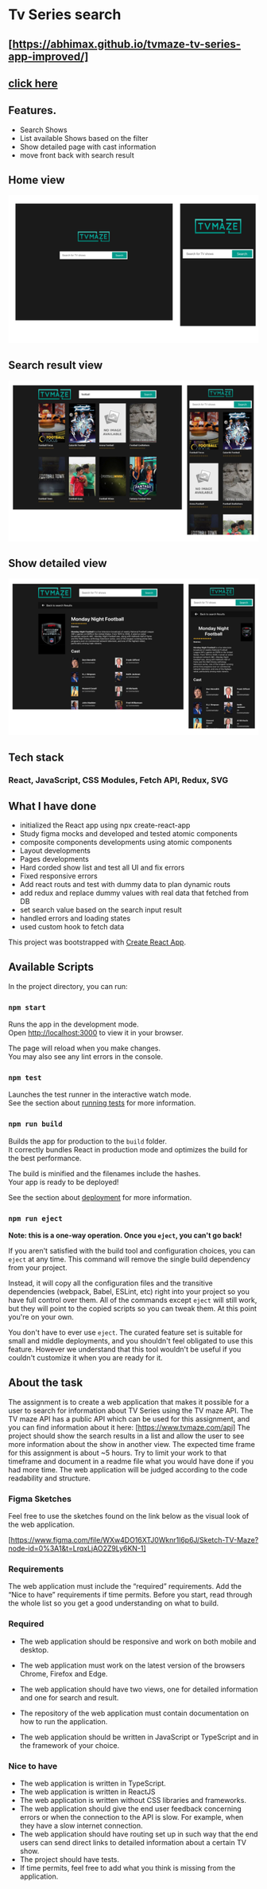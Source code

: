 # Tv Series search
## [https://abhimax.github.io/tvmaze-tv-series-app-improved/]
## [ click here ](https://github.com/facebook/create-react-app)

## Features.
+ Search Shows
+ List available Shows based on the filter
+ Show detailed page with cast information
+ move front back with search result


## Home view
![TVMAZE!](readme-res/tvmaze-home.png)
## Search result view
![TVMAZE-s!](readme-res/tvmaze-search.png)
## Show detailed view
![TVMAZE-d!](readme-res/tvmaze-detailed.png)
## Tech stack
### React, JavaScript, CSS Modules, Fetch API, Redux, SVG

## What I have done
- initialized the React app using npx create-react-app
- Study figma mocks and developed and tested atomic components
- composite components developments using atomic components
- Layout developments
- Pages  developments
- Hard corded show list and test all UI and fix errors
- Fixed responsive errors
- Add react routs and test with dummy data to plan dynamic routs
- add redux and replace dummy values with real data that fetched from DB
- set search value based on the search input result
- handled errors and loading states
- used custom hook to fetch data 
 
This project was bootstrapped with [Create React App](https://github.com/facebook/create-react-app).

## Available Scripts

In the project directory, you can run:

### `npm start`

Runs the app in the development mode.\
Open [http://localhost:3000](http://localhost:3000) to view it in your browser.

The page will reload when you make changes.\
You may also see any lint errors in the console.

### `npm test`

Launches the test runner in the interactive watch mode.\
See the section about [running tests](https://facebook.github.io/create-react-app/docs/running-tests) for more information.

### `npm run build`

Builds the app for production to the `build` folder.\
It correctly bundles React in production mode and optimizes the build for the best performance.

The build is minified and the filenames include the hashes.\
Your app is ready to be deployed!

See the section about [deployment](https://facebook.github.io/create-react-app/docs/deployment) for more information.

### `npm run eject`

**Note: this is a one-way operation. Once you `eject`, you can't go back!**

If you aren't satisfied with the build tool and configuration choices, you can `eject` at any time. This command will remove the single build dependency from your project.

Instead, it will copy all the configuration files and the transitive dependencies (webpack, Babel, ESLint, etc) right into your project so you have full control over them. All of the commands except `eject` will still work, but they will point to the copied scripts so you can tweak them. At this point you're on your own.

You don't have to ever use `eject`. The curated feature set is suitable for small and middle deployments, and you shouldn't feel obligated to use this feature. However we understand that this tool wouldn't be useful if you couldn't customize it when you are ready for it.

## About the task

The assignment is to create a web application that makes it possible for a user
to search for information about TV Series using the TV maze API. The TV maze
API has a public API which can be used for this assignment, and you can find
information about it here: [https://www.tvmaze.com/api]
The project should show the search results in a list and allow the user to see
more information about the show in another view.
The expected time frame for this assignment is about ~5 hours. Try to limit
your work to that timeframe and document in a readme file what you would
have done if you had more time.
The web application will be judged according to the code readability and
structure.

### Figma Sketches
Feel free to use the sketches found on the link below as the visual look of the
web application.

[https://www.figma.com/file/WXw4DO16XTJ0Wknr1l6p6J/Sketch-TV-Maze?node-id=0%3A1&t=LrqxLjAO2Z9Ly6KN-1]

### Requirements
The web application must include the “required” requirements. Add the “Nice to have” requirements if time permits. Before you start, read through the whole list so you get a good understanding on what to build.

### Required
- The web application should be responsive and work on both mobile and desktop.
- The web application must work on the latest version of the browsers Chrome, Firefox and Edge.
- The web application should have two views, one for detailed information and one for search and result.

- The repository of the web application must contain documentation on how to run the application.
- The web application should be written in JavaScript or TypeScript and in the framework of your choice.

### Nice to have
- The web application is written in TypeScript.
- The web application is written in ReactJS
- The web application is written without CSS libraries and frameworks.
- The web application should give the end user feedback concerning errors or when the connection to the API is slow. For example, when they have a slow internet connection.
- The web application should have routing set up in such way that the end users can send direct links to detailed information about a certain TV show.
- The project should have tests.
- If time permits, feel free to add what you think is missing from the application.


